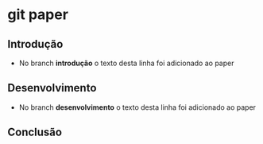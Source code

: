 # git paper

## Introdução
* No branch **introdução** o texto desta linha foi adicionado ao paper

## Desenvolvimento
* No branch **desenvolvimento** o texto desta linha foi adicionado ao paper

## Conclusão